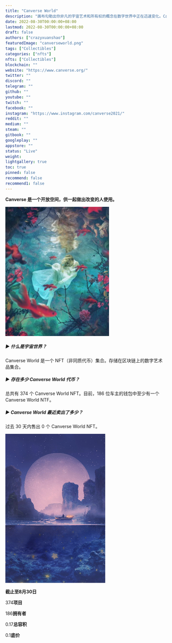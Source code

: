 ```yaml
---
title: "Canverse World"
description: "画布勾勒出你非凡的宇宙艺术和所有权的概念在数字世界中正在迅速变化。Canverse 是一个开放空间，供一起做出改变的人使用。"
date: 2022-08-30T00:00:00+08:00
lastmod: 2022-08-30T00:00:00+08:00
draft: false
authors: ["crazyxuanshao"]
featuredImage: "canverseworld.png"
tags: ["Collectibles"]
categories: ["nfts"]
nfts: ["Collectibles"]
blockchain: ""
website: "https://www.canverse.org/"
twitter: ""
discord: ""
telegram: ""
github: ""
youtube: ""
twitch: ""
facebook: ""
instagram: "https://www.instagram.com/canverse2021/"
reddit: ""
medium: ""
steam: ""
gitbook: ""
googleplay: ""
appstore: ""
status: "Live"
weight: 
lightgallery: true
toc: true
pinned: false
recommend: false
recommend1: false
---
```

**Canverse 是一个开放空间，供一起做出改变的人使用。**

![dada](dada.png)

##### ▶ 什么是宇宙世界？

Canverse World 是一个 NFT（非同质代币）集合。存储在区块链上的数字艺术品集合。

##### ▶ 存在多少 Canverse World 代币？

总共有 374 个 Canverse World NFT。目前，186 位车主的钱包中至少有一个 Canverse World NTF。

##### ▶ Canverse World 最近卖出了多少？

过去 30 天内售出 0 个 Canverse World NFT。

![dadads](dadads.png)

**截止至8月30日**

374**项目**

186**拥有者**

0.17**总容积**

0.1**底价**